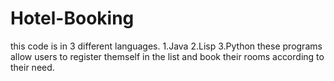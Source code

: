 # Hotel-Booking
this code is in 3 different languages.
1.Java
2.Lisp
3.Python
these programs allow users to register themself in the list and book their rooms according to their need.

